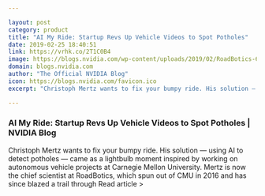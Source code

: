 ```yaml
---

layout: post
category: product
title: "AI My Ride: Startup Revs Up Vehicle Videos to Spot Potholes"
date: 2019-02-25 18:40:51
link: https://vrhk.co/2T1C0B4
image: https://blogs.nvidia.com/wp-content/uploads/2019/02/RoadBotics-672x467.png
domain: blogs.nvidia.com
author: "The Official NVIDIA Blog"
icon: https://blogs.nvidia.com/favicon.ico
excerpt: "Christoph Mertz wants to fix your bumpy ride. His solution — using AI to detect potholes — came as a lightbulb moment inspired by working on autonomous vehicle projects at Carnegie Mellon University. Mertz is now the chief scientist at RoadBotics, which spun out of CMU in 2016 and has since blazed a trail through Read article &gt;"

---
```


### AI My Ride: Startup Revs Up Vehicle Videos to Spot Potholes | NVIDIA Blog

Christoph Mertz wants to fix your bumpy ride. His solution — using AI to detect potholes — came as a lightbulb moment inspired by working on autonomous vehicle projects at Carnegie Mellon University. Mertz is now the chief scientist at RoadBotics, which spun out of CMU in 2016 and has since blazed a trail through Read article &gt;